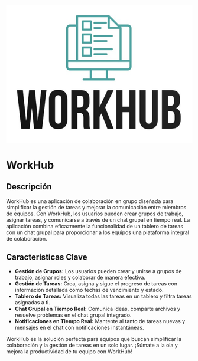 ![Logo de mi proyecto](img/logo.png)
# WorkHub

## Descripción
WorkHub es una aplicación de colaboración en grupo diseñada para simplificar la gestión de tareas y mejorar la comunicación entre miembros de equipos. Con WorkHub, los usuarios pueden crear grupos de trabajo, asignar tareas, y comunicarse a través de un chat grupal en tiempo real. La aplicación combina eficazmente la funcionalidad de un tablero de tareas con un chat grupal para proporcionar a los equipos una plataforma integral de colaboración.

## Características Clave
- **Gestión de Grupos:** Los usuarios pueden crear y unirse a grupos de trabajo, asignar roles y colaborar de manera efectiva.
- **Gestión de Tareas:** Crea, asigna y sigue el progreso de tareas con información detallada como fechas de vencimiento y estado.
- **Tablero de Tareas:** Visualiza todas las tareas en un tablero y filtra tareas asignadas a ti.
- **Chat Grupal en Tiempo Real:** Comunica ideas, comparte archivos y resuelve problemas en el chat grupal integrado.
- **Notificaciones en Tiempo Real:** Mantente al tanto de tareas nuevas y mensajes en el chat con notificaciones instantáneas.

WorkHub es la solución perfecta para equipos que buscan simplificar la colaboración y la gestión de tareas en un solo lugar. ¡Súmate a la ola y mejora la productividad de tu equipo con WorkHub!
